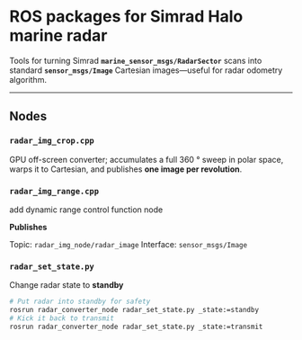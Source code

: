 # ROS packages for **Simrad Halo** marine radar
Tools for turning Simrad **`marine_sensor_msgs/RadarSector`** scans into
standard **`sensor_msgs/Image`** Cartesian images—useful for radar odometry algorithm.

---

## Nodes

### `radar_img_crop.cpp`
GPU off-screen converter; accumulates a full 360 ° sweep in polar space,
warps it to Cartesian, and publishes **one image per revolution**.

### `radar_img_range.cpp`
add dynamic range control function node



**Publishes**

Topic: `radar_img_node/radar_image`
Interface: `sensor_msgs/Image`


### `radar_set_state.py`
Change radar state to **standby**

```bash
# Put radar into standby for safety
rosrun radar_converter_node radar_set_state.py _state:=standby
# Kick it back to transmit
rosrun radar_converter_node radar_set_state.py _state:=transmit
```